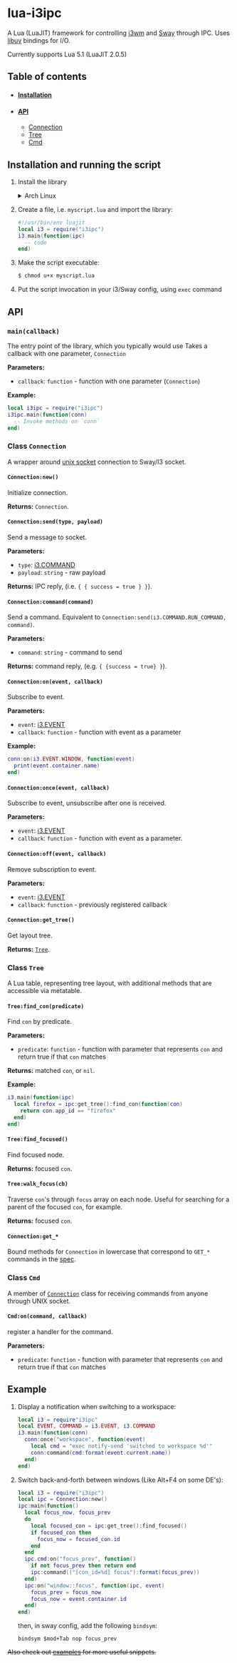 # lua-i3ipc

A Lua (LuaJIT) framework for controlling [i3wm](https://i3wm.org/) and
[Sway](https://swaywm.org/) through IPC. Uses
[libuv](https://github.com/luvit/luv) bindings for I/O.

Currently supports Lua 5.1 (LuaJIT 2.0.5)


## Table of contents

- #### [Installation](#installation-and-running-the-script)
- #### [API](#api)
  - [Connection](#class-connection)
  - [Tree](#class-tree)
  - [Cmd](#class-cmd)


## Installation and running the script

1.  Install the library

    <details>
        <summary>Arch Linux</summary>
        Install the `lua-i3ipc-git` package with any AUR helper, i.e.:
        `$ yay -S lua-i3ipc-git`.
    </details>

2.  Create a file, i.e. `myscript.lua` and import the library:
    ```lua
    #!/usr/bin/env luajit
    local i3 = require("i3ipc")
    i3.main(function(ipc)
      -- code
    end)
    ```

3.  Make the script executable:
    ```bash
    $ chmod u+x myscript.lua
    ```

4. Put the script invocation in your i3/Sway config, using `exec` command


## API


### `main(callback)`
The entry point of the library, which you typically would use
Takes a callback with one parameter, `Connection`

**Parameters:**
- `callback`: `function` - function with one parameter (`Connection`)

**Example:**
```lua
local i3ipc = require("i3ipc")
i3ipc.main(function(conn)
  -- Invoke methods on `conn`
end)
```


### Class `Connection`
A wrapper around [unix socket](https://en.wikipedia.org/wiki/Unix_domain_socket)
connection to Sway/I3 socket.


#### `Connection:new()`
Initialize connection.

**Returns:** `Connection`.


#### `Connection:send(type, payload)`

Send a message to socket.

**Parameters:**
- `type`: [i3.COMMAND](https://i3wm.org/docs/ipc.html#_sending_messages_to_i3)
- `payload`: `string` - raw payload

**Returns:** IPC reply, (i.e. `{ { success = true } }`).


#### `Connection:command(command)`

Send a command.
Equivalent to `Connection:send(i3.COMMAND.RUN_COMMAND, command)`.

**Parameters:**
- `command`: `string` - command to send

**Returns:** command reply, (e.g. `{ {success = true} }`).


#### `Connection:on(event, callback)`
Subscribe to event.

**Parameters:**
- `event`: [i3.EVENT](https://i3wm.org/docs/ipc.html#_reply_format)
- `callback`: `function` - function with event as a parameter

**Example:**
```lua
conn:on(i3.EVENT.WINDOW, function(event)
  print(event.container.name)
end)
```


#### `Connection:once(event, callback)`
Subscribe to event, unsubscribe after one is received.

**Parameters:**
- `event`: [i3.EVENT](https://i3wm.org/docs/ipc.html#_reply_format)
- `callback`: `function` - function with event as a parameter.


#### `Connection:off(event, callback)`
Remove subscription to event.

**Parameters:**
- `event`: [i3.EVENT](https://i3wm.org/docs/ipc.html#_reply_format)
- `callback`: `function` - previously registered callback


#### `Connection:get_tree()`
Get layout tree.

**Returns:** [`Tree`](#class-tree).


### Class `Tree`
A Lua table, representing tree layout, with additional methods that are
accessible via metatable.


#### `Tree:find_con(predicate)`
Find `con` by predicate.

**Parameters:**
- `predicate`: `function` - function with parameter that represents `con`
and return true if that `con` matches

**Returns:** matched `con`, or `nil`.

**Example:**
```lua
i3.main(function(ipc)
  local firefox = ipc:get_tree():find_con(function(con)
    return con.app_id == "firefox"
  end)
end)
```


#### `Tree:find_focused()`
Find focused node.

**Returns:** focused `con`.


#### `Tree:walk_focus(cb)`
Traverse `con`'s through `focus` array on each node. Useful for searching for a
parent of the focused `con`, for example.

**Returns:** focused `con`.


#### `Connection:get_*`
Bound methods for `Connection` in lowercase that correspond to `GET_*` commands
in the [spec](https://i3wm.org/docs/ipc.html#_sending_messages_to_i3).


### Class `Cmd`

A member of [`Connection`](#class-connection) class for receiving commands from
anyone through UNIX socket.

#### `Cmd:on(command, callback)`
register a handler for the command.

**Parameters:**
- `predicate`: `function` - function with parameter that represents `con`
and return true if that `con` matches


## Example

1.  Display a notification when switching to a workspace:

    ```lua
    local i3 = require"i3ipc"
    local EVENT, COMMAND = i3.EVENT, i3.COMMAND
    i3.main(function(conn)
      conn:once("workspace", function(event)
        local cmd = "exec notify-send 'switched to workspace %d'"
        conn:command(cmd:format(event.current.name))
      end)
    end)
    ```

1.  Switch back-and-forth between windows (Like Alt+F4 on some DE's):

    ```lua
    local i3 = require("i3ipc")
    local ipc = Connection:new()
    ipc:main(function()
      local focus_now, focus_prev
      do
        local focused_con = ipc:get_tree():find_focused()
        if focused_con then
          focus_now = focused_con.id
        end
      end
      ipc.cmd:on("focus_prev", function()
        if not focus_prev then return end
        ipc:command(("[con_id=%d] focus"):format(focus_prev))
      end)
      ipc:on("window::focus", function(ipc, event)
        focus_prev = focus_now
        focus_now = event.container.id
      end)
    end)
    ```

    then, in sway config, add the following `bindsym`:

    ```
    bindsym $mod+Tab nop focus_prev
    ```

~~Also check out [examples](./examples) for more useful snippets.~~
